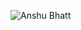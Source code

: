 ![Anshu Bhatt](https://capsule-render.vercel.app/api?text=Anshu%20Bhatt&animation=blinking&fontColor=ffffff&height=100&type=waving&color=gradient)

<!--
**Anshu-bhatt/Anshu-bhatt** is a ✨ _special_ ✨ repository because its `README.md` (this file) appears on your GitHub profile.

Here are some ideas to get you started:

- 🔭 I’m currently working on ...
- 🌱 I’m currently learning ...
- 👯 I’m looking to collaborate on ...
- 🤔 I’m looking for help with ...
- 💬 Ask me about ...
- 📫 How to reach me: ...
- 😄 Pronouns: ...
- ⚡ Fun fact: ...
-->
